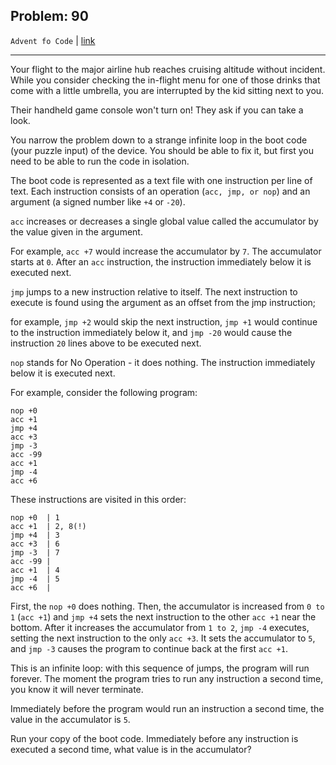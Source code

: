 Problem: 90
---

`Advent fo Code` | [link](https://adventofcode.com/2020/day/8)

---

Your flight to the major airline hub reaches cruising altitude
without incident. While you consider checking the in-flight menu
for one of those drinks that come with a little umbrella, you are
interrupted by the kid sitting next to you.

Their handheld game console won't turn on! They ask if you can
take a look.

You narrow the problem down to a strange infinite loop in the boot
code (your puzzle input) of the device. You should be able to fix
it, but first you need to be able to run the code in isolation.

The boot code is represented as a text file with one instruction
per line of text. Each instruction consists of an operation
(`acc, jmp, or nop`) and an argument (a signed number like `+4` or
`-20`).

`acc` increases or decreases a single global value called the
accumulator by the value given in the argument.

For example, `acc +7` would increase the accumulator by `7`.
The accumulator starts at `0`. After an `acc` instruction,
the instruction immediately below it is executed next.

`jmp` jumps to a new instruction relative to itself. The next
instruction to execute is found using the argument as an offset
from the jmp instruction;

for example, `jmp +2` would skip the next instruction, `jmp +1`
would continue to the instruction immediately below it, and `jmp -20`
would cause the instruction `20` lines above to be executed next.

`nop` stands for No Operation - it does nothing. The instruction
immediately below it is executed next.

For example, consider the following program:
```
nop +0
acc +1
jmp +4
acc +3
jmp -3
acc -99
acc +1
jmp -4
acc +6
```

These instructions are visited in this order:
```
nop +0  | 1
acc +1  | 2, 8(!)
jmp +4  | 3
acc +3  | 6
jmp -3  | 7
acc -99 |
acc +1  | 4
jmp -4  | 5
acc +6  |
```

First, the `nop +0` does nothing. Then, the accumulator is
increased from `0 to 1` (`acc +1`) and `jmp +4` sets the next
instruction to the other `acc +1` near the bottom. After it
increases the accumulator from `1 to 2`, `jmp -4` executes,
setting the next instruction to the only `acc +3`. It sets the
accumulator to `5`, and `jmp -3` causes the program to continue
back at the first `acc +1`.

This is an infinite loop: with this sequence of jumps, the
program will run forever. The moment the program tries to run
any instruction a second time, you know it will never terminate.

Immediately before the program would run an instruction a
second time, the value in the accumulator is `5`.

Run your copy of the boot code. Immediately before any
instruction is executed a second time, what value is in the
accumulator?
